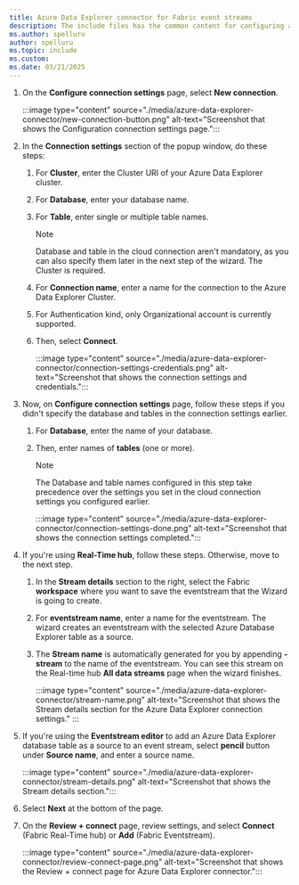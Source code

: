 ```yaml
---
title: Azure Data Explorer connector for Fabric event streams
description: The include files has the common content for configuring an Azure Data Explorer connector for Fabric event streams and Real-Time hub. 
ms.author: spelluru
author: spelluru
ms.topic: include
ms.custom:
ms.date: 03/21/2025
---
```


1. On the **Configure connection settings** page, select **New connection**. 

    :::image type="content" source="./media/azure-data-explorer-connector/new-connection-button.png" alt-text="Screenshot that shows the Configuration connection settings page.":::
1. In the **Connection settings** section of the popup window, do these steps:
    1. For **Cluster**, enter the Cluster URI of your Azure Data Explorer cluster. 
    1. For **Database**, enter your database name. 
    1. For **Table**, enter single or multiple table names.  
    
        > [!NOTE]
        > Database and table in the cloud connection aren't mandatory, as you can also specify them later in the next step of the wizard. The Cluster is required.
    1. For **Connection name**, enter a name for the connection to the Azure Data Explorer Cluster.  
    1. For Authentication kind, only Organizational account is currently supported. 
    1. Then, select **Connect**. 
    
        :::image type="content" source="./media/azure-data-explorer-connector/connection-settings-credentials.png" alt-text="Screenshot that shows the connection settings and credentials.":::        
1. Now, on **Configure connection settings** page, follow these steps if you didn't specify the database and tables in the connection settings earlier. 
    1. For **Database**, enter the name of your database. 
    1. Then, enter names of **tables** (one or more). 
        
        > [!NOTE]
        > The Database and table names configured in this step take precedence over the settings you set in the cloud connection settings you configured earlier.    

        :::image type="content" source="./media/azure-data-explorer-connector/connection-settings-done.png" alt-text="Screenshot that shows the connection settings completed.":::                
1. If you're using **Real-Time hub**, follow these steps. Otherwise, move to the next step.
    1. In the **Stream details** section to the right, select the Fabric **workspace** where you want to save the eventstream that the Wizard is going to create.
    1. For **eventstream name**, enter a name for the eventstream. The wizard creates an eventstream with the selected Azure Database Explorer table as a source.
    1. The **Stream name** is automatically generated for you by appending **-stream** to the name of the eventstream. You can see this stream on the Real-time hub **All data streams** page when the wizard finishes.  

        :::image type="content" source="./media/azure-data-explorer-connector/stream-name.png" alt-text="Screenshot that shows the Stream details section for the Azure Data Explorer connection settings." :::             
1. If you're using the **Eventstream editor** to add an Azure Data Explorer database table as a source to an event stream, select **pencil** button under **Source name**, and enter a source name. 

    :::image type="content" source="./media/azure-data-explorer-connector/stream-details.png" alt-text="Screenshot that shows the Stream details section.":::                
1. Select **Next** at the bottom of the page.
1. On the **Review + connect** page, review settings, and select **Connect** (Fabric Real-Time hub) or **Add** (Fabric Eventstream).

    :::image type="content" source="./media/azure-data-explorer-connector/review-connect-page.png" alt-text="Screenshot that shows the Review + connect page for Azure Data Explorer connector.":::        
